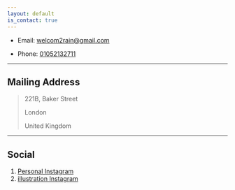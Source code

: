 ```yaml
---
layout: default
is_contact: true
---
```


* Email: [welcom2rain@gmail.com](mailto:welcom2rain@gmail.com)

* Phone: [01052132711](tel:+821052132711)

---

## Mailing Address

> 221B, Baker Street
>
> London
>
> United Kingdom

---

## Social

1. [Personal Instagram](https://www.instagram.com/welcomra1n)
2. [illustration Instagram](https://www.instagram.com/lee_nerd)